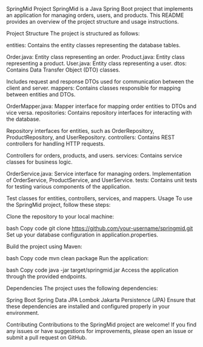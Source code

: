 SpringMid Project
SpringMid is a Java Spring Boot project that implements an application for managing orders, users, and products. This README provides an overview of the project structure and usage instructions.

Project Structure
The project is structured as follows:

entities: Contains the entity classes representing the database tables.

Order.java: Entity class representing an order.
Product.java: Entity class representing a product.
User.java: Entity class representing a user.
dtos: Contains Data Transfer Object (DTO) classes.

Includes request and response DTOs used for communication between the client and server.
mappers: Contains classes responsible for mapping between entities and DTOs.

OrderMapper.java: Mapper interface for mapping order entities to DTOs and vice versa.
repositories: Contains repository interfaces for interacting with the database.

Repository interfaces for entities, such as OrderRepository, ProductRepository, and UserRepository.
controllers: Contains REST controllers for handling HTTP requests.

Controllers for orders, products, and users.
services: Contains service classes for business logic.

OrderService.java: Service interface for managing orders.
Implementation of OrderService, ProductService, and UserService.
tests: Contains unit tests for testing various components of the application.

Test classes for entities, controllers, services, and mappers.
Usage
To use the SpringMid project, follow these steps:

Clone the repository to your local machine:

bash
Copy code
git clone https://github.com/your-username/springmid.git
Set up your database configuration in application.properties.

Build the project using Maven:

bash
Copy code
mvn clean package
Run the application:

bash
Copy code
java -jar target/springmid.jar
Access the application through the provided endpoints.

Dependencies
The project uses the following dependencies:

Spring Boot
Spring Data JPA
Lombok
Jakarta Persistence (JPA)
Ensure that these dependencies are installed and configured properly in your environment.

Contributing
Contributions to the SpringMid project are welcome! If you find any issues or have suggestions for improvements, please open an issue or submit a pull request on GitHub.
